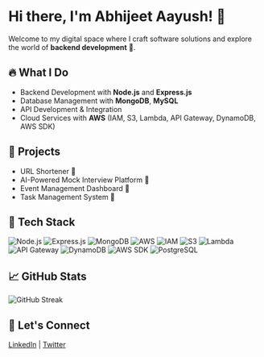 # Hi there, I'm Abhijeet Aayush! 👋
Welcome to my digital space where I craft software solutions and explore the world of **backend development** 🚀.

## 🔥 What I Do
- Backend Development with **Node.js** and **Express.js**
- Database Management with **MongoDB**, **MySQL**
- API Development & Integration
- Cloud Services with **AWS** (IAM, S3, Lambda, API Gateway, DynamoDB, AWS SDK)

## 📌 Projects
- URL Shortener 🔗
- AI-Powered Mock Interview Platform 🤖
- Event Management Dashboard 🎯
- Task Management System 📝

## 💪 Tech Stack
![Node.js](https://img.shields.io/badge/Node.js-339933?style=flat&logo=node.js&logoColor=white)
![Express.js](https://img.shields.io/badge/Express.js-000000?style=flat&logo=express&logoColor=white)
![MongoDB](https://img.shields.io/badge/MongoDB-4EA94B?style=flat&logo=mongodb&logoColor=white)
![AWS](https://img.shields.io/badge/AWS-232F3E?style=flat&logo=amazon-aws&logoColor=white)
![IAM](https://img.shields.io/badge/IAM-232F3E?style=flat&logo=amazon-aws&logoColor=white)
![S3](https://img.shields.io/badge/S3-569A31?style=flat&logo=amazon-s3&logoColor=white)
![Lambda](https://img.shields.io/badge/Lambda-FF9900?style=flat&logo=aws-lambda&logoColor=white)
![API Gateway](https://img.shields.io/badge/API_Gateway-FF4F8B?style=flat&logo=amazon-aws&logoColor=white)
![DynamoDB](https://img.shields.io/badge/DynamoDB-4053D6?style=flat&logo=amazon-dynamodb&logoColor=white)
![AWS SDK](https://img.shields.io/badge/AWS_SDK-FF9900?style=flat&logo=amazon-aws&logoColor=white)
![PostgreSQL](https://img.shields.io/badge/PostgreSQL-336791?style=flat&logo=postgresql&logoColor=white)

## 📈 GitHub Stats
![GitHub Streak](https://github-readme-streak-stats.herokuapp.com?user=AbhijeetAayush&theme=tokyonight&hide_border=true)

## 🎯 Let's Connect
[LinkedIn](https://www.linkedin.com/in/abhijeetaayush) | [Twitter](https://twitter.com/AbhijeetAayush)

